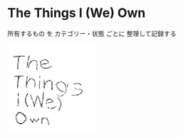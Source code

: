 # The Things I (We) Own
所有するもの を カテゴリー・状態 ごとに 整理して記録する

![The Things I (We) Own](https://raw.githubusercontent.com/the-things-i-we-own/.github/main/profile/icon.png)

<!--

**Here are some ideas to get you started:**

🙋‍♀️ A short introduction - what is your organization all about?
🌈 Contribution guidelines - how can the community get involved?
👩‍💻 Useful resources - where can the community find your docs? Is there anything else the community should know?
🍿 Fun facts - what does your team eat for breakfast?
🧙 Remember, you can do mighty things with the power of [Markdown](https://docs.github.com/github/writing-on-github/getting-started-with-writing-and-formatting-on-github/basic-writing-and-formatting-syntax)
-->
